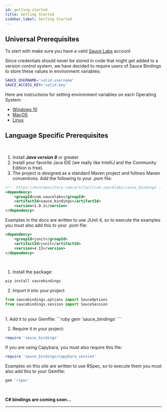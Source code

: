```yaml
---
id: getting-started
title: Getting Started
sidebar_label: Getting Started
---
```


## Universal Prerequisites

To start with make sure you have a valid [Sauce Labs](https://app.saucelabs.com/) account 

Since credentials should never be stored in code that might get added to a version control system, 
we have decided to require users of Sauce Bindings to store these values in environment variables:

```bash
SAUCE_USERNAME='valid.username'
SAUCE_ACCESS_KEY='valid.key'
```

Here are instructions for setting environment variables on each Operating System: 
* [Windows 10](https://www.architectryan.com/2018/08/31/how-to-change-environment-variables-on-windows-10/) 
* [MacOS](https://apple.stackexchange.com/questions/106778/how-do-i-set-environment-variables-on-os-x)
* [Linux](https://askubuntu.com/questions/58814/how-do-i-add-environment-variables)


## Language Specific  Prerequisites

<!--DOCUSAURUS_CODE_TABS-->
<!--Java-->
<br />

1. Install ***Java version 8*** or greater
2. Install your favorite Java IDE (we really like IntelliJ and the Community Edition is free).
3. The project is designed as a standard Maven project and follows Maven conventions.
Add the following to your .pom file:

```xml
<!-- https://mvnrepository.com/artifact/com.saucelabs/sauce_bindings -->
<dependency>
    <groupId>com.saucelabs</groupId>
    <artifactId>sauce_bindings</artifactId>
    <version>1.0.1</version>
</dependency>
```

Examples in the docs are written to use JUnit 4, so to execute the examples you must also add this to your .pom file:
```xml
<dependency>
    <groupId>junit</groupId>
    <artifactId>junit</artifactId>
    <version>4.13</version>
</dependency>
``` 

<!--Python-->
<br />

1. Install the package:
```bash
pip install saucebindings
```
2. Import it into your project
```python
from saucebindings.options import SauceOptions
from saucebindings.session import SauceSession
```

<!--Ruby-->
<br />
1. Add it to your Gemfile:
```ruby
gem 'sauce_bindings'
```

2. Require it in your project:
```ruby
require 'sauce_bindings'
```

If you are using Capybara, you must also require this file:
```ruby
require 'sauce_bindings/capybara_session'
```

Examples on this site are written to use RSpec, so to execute them you must also add this to your Gemfile:
```ruby
gem 'rspec'
```

<!--C#-->
<br />

**C# bindings are coming soon...**

<!--END_DOCUSAURUS_CODE_TABS-->

___
